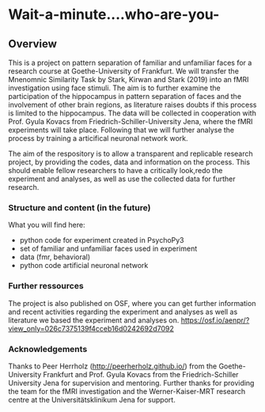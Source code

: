 # Wait-a-minute....who-are-you-

## Overview
This is a project on pattern separation of familiar and unfamiliar faces for a research course at Goethe-University of Frankfurt. We will transfer the Mnenomnic Similarity Task by Stark, Kirwan and Stark (2019) into an fMRI investigation using face stimuli. The aim is to further examine the participation of the hippocampus in pattern separation of faces and the involvement of other brain regions, as literature raises doubts if this process is limited to the hippocampus. The data will be collected in cooperation with Prof. Gyula Kovacs from Friedrich-Schiller-University Jena, where the fMRI experiments will take place. Following that we will further analyse the process by training a articifical neuronal network work. 

The aim of the respository is to allow a transparent and replicable research project, by providing the codes, data and information on the process. This should enable fellow researchers to have a critically look,redo the experiment and analyses, as well as use the collected data for further research.

### Structure and content (in the future)
What you will find here:
- python code for experiment created in PsychoPy3
- set of familiar and unfamiliar faces used in experiment
- data (fmr, behavioral)
- python code artificial neuronal network

### Further ressources
The project is also published on OSF, where you can get further information and recent activities regarding the experiment and analyses as well as literature we based the experiment and analyses on.
https://osf.io/aenpr/?view_only=026c7375139f4cceb16d0242692d7092

### Acknowledgements
Thanks to Peer Herrholz (http://peerherholz.github.io/) from the Goethe-University Frankfurt and Prof. Gyula Kovacs from the Friedrich-Schiller University Jena for supervision and mentoring. Further thanks for providing the team for the fMRI investigation and the Werner-Kaiser-MRT research centre at the Universitätsklinikum Jena for support.
